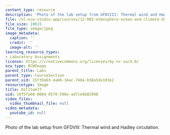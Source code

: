 ```yaml
---
content_type: resource
description: 'Photo of the lab setup from GFDVIII: Thermal wind and Hadley circulation.'
file: /ol-ocw-studio-app/courses/12-003-atmosphere-ocean-and-climate-dynamics-fall-2008/16f5fa6000840578596ead7ce6b82998_DzlItem77.jpg
file_size: 19615
file_type: image/jpeg
image_metadata:
  caption: ''
  credit: ''
  image-alt: ''
learning_resource_types:
- Laboratory Assignments
license: https://creativecommons.org/licenses/by-nc-sa/4.0/
ocw_type: OCWImage
parent_title: Labs
parent_type: CourseSection
parent_uid: 15f39ab3-4a66-34ac-748a-b58a5de103e2
resourcetype: Image
title: DzlItem77
uid: 16f5fa60-0084-0578-596e-ad7ce6b82998
video_files:
  video_thumbnail_file: null
video_metadata:
  youtube_id: null
---
```

Photo of the lab setup from GFDVIII: Thermal wind and Hadley circulation.